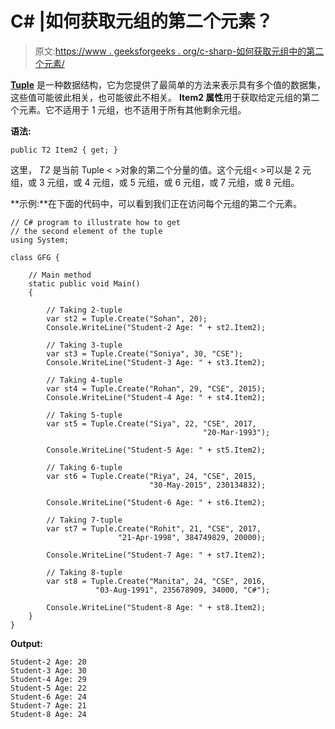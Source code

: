 # C# |如何获取元组的第二个元素？

> 原文:[https://www . geeksforgeeks . org/c-sharp-如何获取元组中的第二个元素/](https://www.geeksforgeeks.org/c-sharp-how-to-get-second-element-of-the-tuple/)

**[Tuple](https://www.geeksforgeeks.org/c-sharp-tuple/)** 是一种数据结构，它为您提供了最简单的方法来表示具有多个值的数据集，这些值可能彼此相关，也可能彼此不相关。 **Item2 属性**用于获取给定元组的第二个元素。它不适用于 1 元组，也不适用于所有其他剩余元组。

**语法:**

```
public T2 Item2 { get; }
```

这里， *T2* 是当前 Tuple < >对象的第二个分量的值。这个元组< >可以是 2 元组，或 3 元组，或 4 元组，或 5 元组，或 6 元组，或 7 元组，或 8 元组。

**示例:**在下面的代码中，可以看到我们正在访问每个元组的第二个元素。

```
// C# program to illustrate how to get 
// the second element of the tuple
using System;

class GFG {

    // Main method
    static public void Main()
    {

        // Taking 2-tuple
        var st2 = Tuple.Create("Sohan", 20);
        Console.WriteLine("Student-2 Age: " + st2.Item2);

        // Taking 3-tuple
        var st3 = Tuple.Create("Soniya", 30, "CSE");
        Console.WriteLine("Student-3 Age: " + st3.Item2);

        // Taking 4-tuple
        var st4 = Tuple.Create("Rohan", 29, "CSE", 2015);
        Console.WriteLine("Student-4 Age: " + st4.Item2);

        // Taking 5-tuple
        var st5 = Tuple.Create("Siya", 22, "CSE", 2017,
                                           "20-Mar-1993");

        Console.WriteLine("Student-5 Age: " + st5.Item2);

        // Taking 6-tuple
        var st6 = Tuple.Create("Riya", 24, "CSE", 2015,
                               "30-May-2015", 230134832);

        Console.WriteLine("Student-6 Age: " + st6.Item2);

        // Taking 7-tuple
        var st7 = Tuple.Create("Rohit", 21, "CSE", 2017, 
                        "21-Apr-1998", 384749829, 20000);

        Console.WriteLine("Student-7 Age: " + st7.Item2);

        // Taking 8-tuple
        var st8 = Tuple.Create("Manita", 24, "CSE", 2016, 
                   "03-Aug-1991", 235678909, 34000, "C#");

        Console.WriteLine("Student-8 Age: " + st8.Item2);
    }
}
```

**Output:**

```
Student-2 Age: 20
Student-3 Age: 30
Student-4 Age: 29
Student-5 Age: 22
Student-6 Age: 24
Student-7 Age: 21
Student-8 Age: 24

```